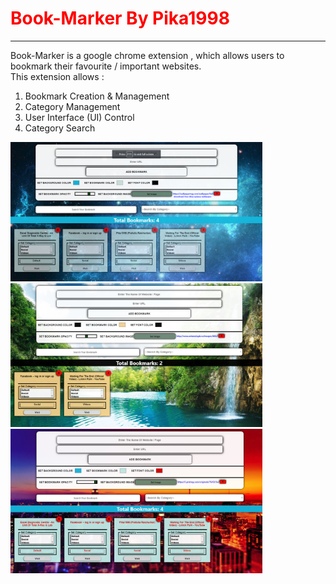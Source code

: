 <h1 style="color:red"> Book-Marker By Pika1998 </h1>
<hr/>
Book-Marker is a google chrome extension , which allows users to bookmark their favourite / important websites.
<br>
This extension allows :
<ol>
 <li> Bookmark Creation & Management</li>
 <li> Category Management </li>
 <li> User Interface (UI) Control </li>
 <li> Category Search </li>
</ol>
 <img src="theme1.png" id="themes" height="50%" width="80%">
 <img src="theme2.png" id="themes" height="50%" width="80%">
<img src="theme3.png" id="themes" height="50%" width="80%">
